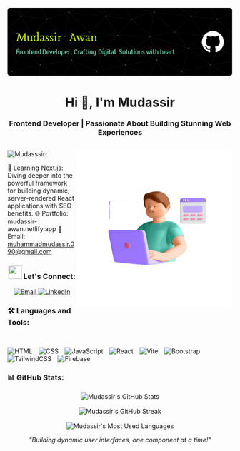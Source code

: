 ![logo](https://github.com/Mudasssirr/Mudasssirr/blob/main/github-header-image.png)
<h1 align="center">Hi 👋, I'm Mudassir</h1> <h3 align="center" style="margin: 20px 0px 30px 0px;">Frontend Developer | Passionate About Building Stunning Web Experiences</h3> <img align="right" alt="Mudassir's Avatar" width="350" src="./3d-Avatar.png" /> <p align="left"> <img src="https://komarev.com/ghpvc/?username=Mudasssirr&label=Profile%20views&color=0e75b6&style=flat" alt="Mudasssirr" /> </p>

🚀 Learning Next.js: Diving deeper into the powerful framework for building dynamic, server-rendered React applications with SEO benefits.
🌐 Portfolio: mudassir-awan.netlify.app
📧 Email: muhammadmudassir.090@gmail.com

<h3 align="center"> <img src="https://media.giphy.com/media/iY8CRBdQXODJSCERIr/giphy.gif" width="30" height="30" style="margin-center: 10px;"> Let's Connect: </h3> <p align="center"> <a href="mailto:muhammadmudassir.090@gmail.com" target="_blank"> <img src="https://img.shields.io/badge/-Email-0D1117?style=for-the-badge&logo=protonmail&logoColor=c9c7ad" alt="Email"> </a> <a href="https://www.linkedin.com/in/muhammad-mudassir-awan-b98147284/" target="_blank"> <img src="https://img.shields.io/badge/Linkedin-0D1117?style=for-the-badge&logo=linkedin&logoColor=c9c7ad" alt="LinkedIn"> </a> </p>

<h3 align="left" style="padding: 0px 0px 30px 0px;"> 🛠️ Languages and Tools: </h3> <div align="left"> <img alt="HTML" width="30px" style="margin-right:10px;" src="https://cdn.jsdelivr.net/gh/devicons/devicon/icons/html5/html5-plain.svg" /> <img alt="CSS" width="30px" style="margin-right:10px;" src="https://cdn.jsdelivr.net/gh/devicons/devicon/icons/css3/css3-plain.svg" /> <img alt="JavaScript" width="30px" style="margin-right:10px;" src="https://cdn.jsdelivr.net/gh/devicons/devicon/icons/javascript/javascript-plain.svg" /> <img alt="React" width="30px" style="margin-right:10px;" src="https://cdn.jsdelivr.net/gh/devicons/devicon/icons/react/react-original.svg" /> <img alt="Vite" width="30px" style="margin-right:10px;" src="https://vitejs.dev/logo.svg" /> <img alt="Bootstrap" width="30px" style="margin-right:10px;" src="https://cdn.jsdelivr.net/gh/devicons/devicon/icons/bootstrap/bootstrap-plain.svg" /> <img alt="TailwindCSS" width="30px" style="margin-right:10px;" src="https://cdn.jsdelivr.net/gh/devicons/devicon/icons/tailwindcss/tailwindcss-plain.svg" /> <img alt="Firebase" width="30px" style="margin-right:10px;" src="https://cdn.jsdelivr.net/gh/devicons/devicon/icons/firebase/firebase-plain.svg" /> </div>

<h3 align="left">📊 GitHub Stats:</h3> <p align="center"> <img align="center" src="https://github-readme-stats.vercel.app/api?username=Mudasssirr&show_icons=true&locale=en&theme=radical" alt="Mudassir's GitHub Stats" /> </p> <p align="center"> <img align="center" src="https://github-readme-streak-stats.herokuapp.com/?user=Mudasssirr&theme=radical" alt="Mudassir's GitHub Streak" /> </p> <p align="center"> <img align="center" src="https://github-readme-stats.vercel.app/api/top-langs?username=Mudasssirr&show_icons=true&locale=en&layout=compact&theme=radical" alt="Mudassir's Most Used Languages" /> </p>
<p align="center"> <i>"Building dynamic user interfaces, one component at a time!"</i> </p>

